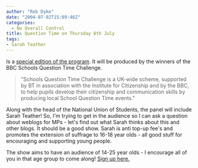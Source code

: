 ```yaml
---
author: "Rob Dyke"
date: "2004-07-02T15:09:46Z"
categories:
  - No Overall Control
title: Question Time on Thursday 8th July
tags:
- Sarah Teather
---
```

Is a [special edition of the program](http://news.bbc.co.uk/1/hi/programmes/question_time/3651217.stm). It will be produced by the winners of the BBC Schools Question Time Challenge.

> "Schools Question Time Challenge is a UK-wide scheme, supported by BT in association with the Institute for Citizenship and by the BBC, to help pupils develop their citizenship and communication skills by producing local School Question Time events."

Along with the head of the National Union of Students, the panel will include Sarah Teather! So, I'm trying to get in the audience so I can ask a question about weblogs for MPs - let's find out what Sarah thinks about this and other blogs. It should be a good show. Sarah is anti top-up fee's and promotes the extension of suffrage to 16-18 year olds - all good stuff for encouraging and supporting young people.

The show aims to have an audience of 14-25 year olds - I encourage all of you in that age group to come along! [Sign up here.](http://news.bbc.co.uk/1/hi/programmes/question_time/1858613.stm)
